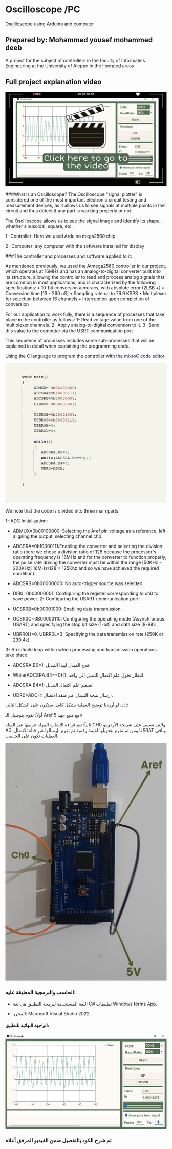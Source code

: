 # Oscilloscope /PC
Oscilloscope using Arduino and computer
## Prepared by: Mohammed yousef mohammed deeb
A project for the subject of controllers in the faculty of Informatics Engineering at the University of Aleppo in the liberated areas
## Full project explanation video
[![Project explanation video](https://github.com/mmdeeb/PcOscilloscope/blob/master/img/vv.jpg)](https://drive.google.com/file/d/1A7uExNKH6BorsYwiNYdgPYV827Eba2JP/view?usp=share_link)

###What is an Oscilloscope?
The Oscilloscope "signal plotter" is considered one of the most important electronic circuit testing and measurement devices, as it allows us to see signals at multiple points in the circuit and thus detect if any part is working properly or not.

The Oscilloscope allows us to see the signal image and identify its shape, whether sinusoidal, square, etc.

 1- Controller: Here we used Arduino mega2560 chip

2- Computer: any computer with the software installed for display


###The controller and processes and software applied to it:

As mentioned previously, we used the Atmega2560 controller in our project, which operates at 16MHz and has an analog-to-digital converter built into its structure, allowing the controller to read and process analog signals that are common in most applications, and is characterized by the following specifications:
• 10-bit conversion accuracy, with absolute error (2LSB +)
•	Conversion time [13 - 260 uS]
•	Sampling rate up to 76.9 KSPS
•	Multiplexer for selection between 16 channels
•	Interruption upon completion of conversion

For our application to work fully, there is a sequence of processes that take place in the controller as follows:
1- Read voltage value from one of the multiplexer channels.
2- Apply analog-to-digital conversion to it.
3- Send this value to the computer via the USRT communication port

This sequence of processes includes some sub-processes that will be explained in detail when explaining the programming code.

Using the C language to program the controller with the mikroC code editor

<img src="https://github.com/mmdeeb/PcOscilloscope/blob/master/img/mikroC.jpg">


We note that the code is divided into three main parts:

1- ADC Initialization:
-	ADMUX=0b00100000: Selecting the Aref pin voltage as a reference, left aligning the output, selecting channel ch0.

-	ADCSRA=0b10000111:Enabling the converter and selecting the division ratio (here we chose a division ratio of 128 because the processor's operating frequency is 16MHz and for the converter to function properly, the pulse rate driving the converter must be within the range [50KHz - 200KHz] 16MHz/128 = 125Khz and so we have achieved the required condition).

-	ADCSRB=0b00000000: No auto-trigger source was selected.

-	DIR0=0b00000001: Configuring the register corresponding to ch0 to save power.
2-	Configuring the USART communication port:

-	UCSR0B=0b00001000: Enabling data transmission.

-	UCSR0C=0B00000110: Configuring the operating mode (Asynchronous USART) and specifying the stop bit size (1-bit) and data size (8-Bit).

-	UBRR0H=0, UBRR0L=3: Specifying the data transmission rate (250K or 230.4k).

3-	An infinite loop within which processing and transmission operations take place:

-	ADCSRA.B6=1: قدح المبدل ليبدأ التبديل.

-	While(ADCSRA.B4==0){}: انتظار تحول علم اكتمال التبديل إلى واحد.

-	ADCSRA.B4=1: تصفير علم اكتمال التبديل.

-	UDR0=ADCH: ارسال نتيجة التبيدل عبر منفذ الاتصال.


إذن لو أرردنا توضيح العملية بشكل كامل ستكون على الشكل التالي:

أولاً: نقوم بتوصيل الـ Aref مع منبع جهد 5v 

ثانياً: تتم قراءة الإشارة المراد عرضها عبر القناة  CH0 والتي تسمى على شريحة الأردوينو A0، ومن ثم نقوم بتحويلها لقيمة رقمية ثم نقوم بإرسالها عبر قناة الاتصال USRAT وباقي العمليات تكون على الحاسب.

<img src="https://github.com/mmdeeb/PcOscilloscope/blob/master/img/ar.jpg">

###	الحاسب والبرمجية المطبقة عليه:


-	اللغة المستخدمة لبرمجة التطبيق هي لغة  C# تطبيقات Windows forms App.

-	المحرر: Microsoft Visual Studio 2022.

#### الواجهة النهائية للتطبيق:

<img src="https://github.com/mmdeeb/PcOscilloscope/blob/master/img/gui.jpg">

### تم شرح الكود بالتفصيل ضمن الفيديو المرفق أعلاه


